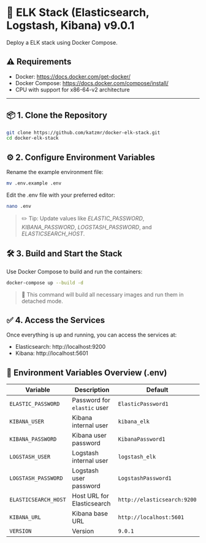 # 🚀 ELK Stack (Elasticsearch, Logstash, Kibana) v9.0.1

Deploy a ELK stack using Docker Compose.

## ⚠️ Requirements

- Docker: https://docs.docker.com/get-docker/
- Docker Compose: https://docs.docker.com/compose/install/
- CPU with support for x86-64-v2 architecture

---
## 📦 1. Clone the Repository

```bash
git clone https://github.com/katzmr/docker-elk-stack.git
cd docker-elk-stack
```
## ⚙️ 2. Configure Environment Variables
Rename the example environment file:
```bash
mv .env.example .env
```
Edit the .env file with your preferred editor:
```bash
nano .env
```
> ✏️ Tip: Update values like _ELASTIC_PASSWORD_, _KIBANA_PASSWORD_, _LOGSTASH_PASSWORD_, and _ELASTICSEARCH_HOST_.

## 🛠️ 3. Build and Start the Stack
Use Docker Compose to build and run the containers:
```bash
docker-compose up --build -d
```
> 🐳 This command will build all necessary images and run them in detached mode.

## ✅ 4. Access the Services
Once everything is up and running, you can access the services at:

- Elasticsearch: http://localhost:9200
- Kibana: http://localhost:5601

## 🧩 Environment Variables Overview (.env)
| Variable             | Description                 | Default                     |
|----------------------|-----------------------------|-----------------------------|
| `ELASTIC_PASSWORD`   | Password for `elastic` user | `ElasticPassword1`          |
| `KIBANA_USER`        | Kibana internal user        | `kibana_elk`                |
| `KIBANA_PASSWORD`    | Kibana user password        | `KibanaPassword1`           |
| `LOGSTASH_USER`      | Logstash internal user      | `logstash_elk`              |
| `LOGSTASH_PASSWORD`  | Logstash user password      | `LogstashPassword1`         |
| `ELASTICSEARCH_HOST` | Host URL for Elasticsearch  | `http://elasticsearch:9200` |
| `KIBANA_URL`         | Kibana base URL             | `http://localhost:5601`     |
| `VERSION`            | Version                     | `9.0.1`                     |